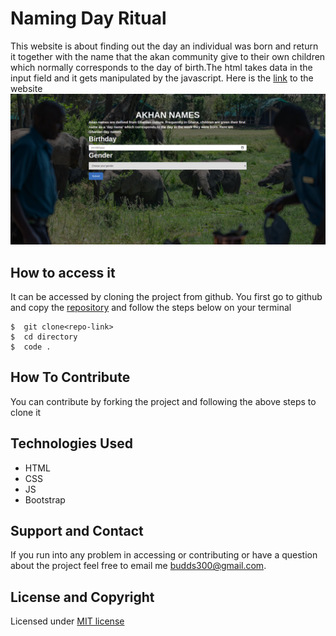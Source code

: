 # Naming Day Ritual
This website is about  finding out the day an individual was born and return it together  with the name that the akan community give to their own children which normally corresponds to the day of birth.The html takes data in the input field and it gets manipulated by the javascript. Here is the [link](https://budds300.github.io/birthday-calendar/) to the website
![screenshot](Landing.png)

## How to access it
It can be accessed by cloning the project from github.
You first  go to github and copy the [repository](https://github.com/budds300/birthday-calendar) and follow the steps below on your terminal
```
$  git clone<repo-link>
$  cd directory
$  code .
```
## How To Contribute
You can contribute by forking the project  and following the above steps to clone it
## Technologies Used
* HTML
* CSS
* JS
* Bootstrap
## Support and Contact
If you run into any problem in accessing or contributing or have a question about the project feel free to email me  budds300@gmail.com.

## License and Copyright
Licensed under [MIT license](LICENSE)